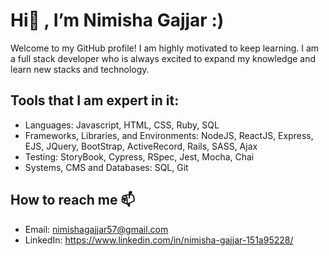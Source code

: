 # Hi👋 , I’m Nimisha Gajjar :)

Welcome to my GitHub profile! I am highly motivated to keep learning. I am a full stack developer who is always excited to expand my knowledge and learn new stacks and technology.

## Tools that I am expert in it: 

- Languages: Javascript, HTML, CSS, Ruby, SQL
- Frameworks, Libraries, and Environments: NodeJS, ReactJS, Express, EJS, JQuery, BootStrap, ActiveRecord, Rails, SASS, Ajax
- Testing: StoryBook, Cypress, RSpec, Jest, Mocha, Chai
- Systems, CMS and Databases: SQL, Git

## How to reach me 📫

- Email: nimishagajjar57@gmail.com
- LinkedIn: https://www.linkedin.com/in/nimisha-gajjar-151a95228/




<!---
NimishaGajjar/NimishaGajjar is a ✨ special ✨ repository because its `README.md` (this file) appears on your GitHub profile.
You can click the Preview link to take a look at your changes.
- 👀 I’m interested in ...
- 🌱 I’m currently learning ...
-  I’m looking to collaborate on ...
-  ...
--->

